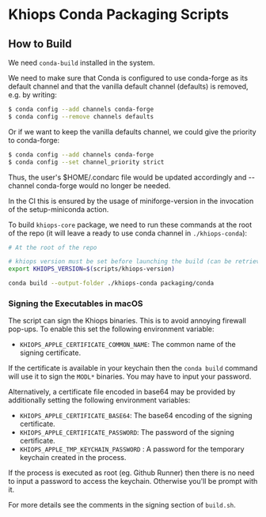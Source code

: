 # Khiops Conda Packaging Scripts

## How to Build
We need `conda-build` installed in the system.

We need to make sure that Conda is configured to use conda-forge as its default channel and that the vanilla default channel (defaults) is removed, e.g. by writing:

```bash
$ conda config --add channels conda-forge
$ conda config --remove channels defaults
```

Or if we want to keep the vanilla defaults channel, we could give the priority to conda-forge:

```bash
$ conda config --add channels conda-forge
$ conda config --set channel_priority strict
```

Thus, the user's $HOME/.condarc file would be updated accordingly and --channel conda-forge would no longer be needed.

In the CI this is ensured by the usage of miniforge-version in the invocation of the setup-miniconda action.

To build `khiops-core` package, we need to run these commands at the root of the repo (it will leave a ready to use conda channel in `./khiops-conda`):

```bash
# At the root of the repo

# khiops version must be set before launching the build (can be retrieved with the script scripts/khiops-version).
export KHIOPS_VERSION=$(scripts/khiops-version)

conda build --output-folder ./khiops-conda packaging/conda
```

### Signing the Executables in macOS
The script can sign the Khiops binaries. This is to avoid annoying firewall pop-ups. To enable this
set the following environment variable:
- `KHIOPS_APPLE_CERTIFICATE_COMMON_NAME`: The common name of the signing certificate.

If the certificate is available in your keychain then the `conda build` command will use it to sign
the `MODL*` binaries. You may have to input your password.

Alternatively, a certificate file encoded in base64 may be provided by additionally setting the
following environment variables:
- `KHIOPS_APPLE_CERTIFICATE_BASE64`: The base64 encoding of the signing certificate.
- `KHIOPS_APPLE_CERTIFICATE_PASSWORD`: The password of the signing certificate.
- `KHIOPS_APPLE_TMP_KEYCHAIN_PASSWORD` : A password for the temporary keychain created in the process.

If the process is executed as root (eg. Github Runner) then there is no need to input a password to
access the keychain. Otherwise you'll be prompt with it.

For more details see the comments in the signing section of `build.sh`.